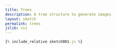 ```yaml
---
title: Trees
description: A tree structure to generate images
layout: sketch
permalink: trees
jslib: vis
---
```


```js
{% include_relative sketch001.js %}
```

<script>

{% include_relative sketch001.js %}

</script>

